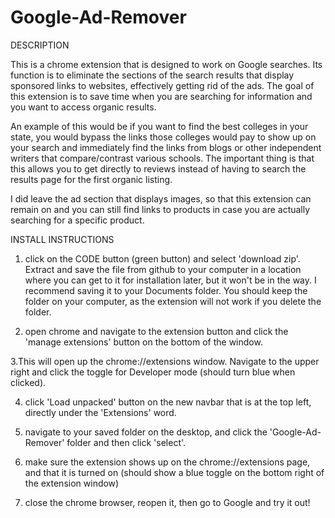 # Google-Ad-Remover

DESCRIPTION

This is a chrome extension that is designed to work on Google searches. Its function is to eliminate the sections of the search results that display sponsored links to websites, effectively getting rid of the ads. The goal of this extension is to save time when you are searching for information and you want to access organic results.

An example of this would be if you want to find the best colleges in your state, you would bypass the links those colleges would pay to show up on your search and immediately find the links from blogs or other independent writers that compare/contrast various schools. The important thing is that this allows you to get directly to reviews instead of having to search the results page for the first organic listing.

I did leave the ad section that displays images, so that this extension can remain on and you can still find links to products in case you are actually searching for a specific product.

INSTALL INSTRUCTIONS

1. click on the CODE button (green button) and select 'download zip'. Extract and save the file from github to your computer in a location where you can get to it for installation later, but it won't be in the way. I recommend saving it to your Documents folder. You should keep the folder on your computer, as the extension will not work if you delete the folder.

2. open chrome and navigate to the extension button and click the 'manage extensions' button on the bottom of the window.

3.This will open up the chrome://extensions window. Navigate to the upper right and click the toggle for Developer mode (should turn blue when clicked).

4. click 'Load unpacked' button on the new navbar that is at the top left, directly under the 'Extensions' word.

5. navigate to your saved folder on the desktop, and click the 'Google-Ad-Remover' folder and then click 'select'.

6. make sure the extension shows up on the chrome://extensions page, and that it is turned on (should show a blue toggle on the bottom right of the extension window)

7. close the chrome browser, reopen it, then go to Google and try it out!

